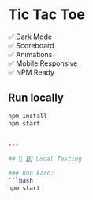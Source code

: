 # Tic Tac Toe

✅ Dark Mode  
✅ Scoreboard  
✅ Animations  
✅ Mobile Responsive  
✅ NPM Ready

## Run locally
```bash
npm install
npm start


---

## 🔷 5️⃣ Local Testing

### Run karo:
```bash
npm start
